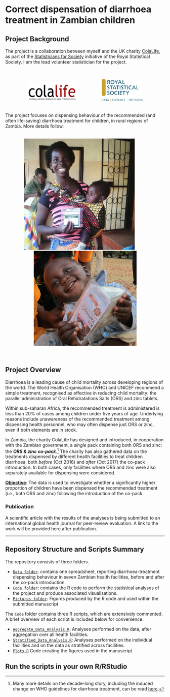 # Correct dispensation of diarrhoea treatment in Zambian children


## Project Background
The project is a collaboration between myself and the UK charity [ColaLife](https://www.colalife.org/), as part of the [Statisticians for Society](https://rss.org.uk/membership/volunteering-and-promoting/statisticians-for-society-initiative/) initiative of the Royal Statistical Society. I am the lead volunteer statistician for the project.

</br>
<p align="center">
<img src='Pictures/Logos/ColaLife_logo.jpg' width='160' height='60'> 
&emsp; &emsp; &emsp; &emsp;
<img src='Pictures/Logos/RSS_logo.png' width='130'>
</p>
</br>
The project focuses on dispensing behaviour of the recommended (and often life-saving) diarrhoea treatment for children, in rural regions of Zambia. More details follow.

</br>
</br>
<p align="center">
<img src='Pictures/Logos/Co-Pack.jpg' width='350'>
&emsp; &emsp;
<img src='Pictures/Logos/Kit_Yamoyo.jpg', width='325'>
</p>
</br>


## Project Overview

Diarrhoea is a leading cause of child mortality across developing regions of the world. 
The World Health Organisation (WHO) and UNICEF recommend a simple treatment, recognised as effective in reducing child mortality: 
the parallel administration of Oral Rehidratations Salts (ORS) and zinc tablets. 

Within sub-saharan Africa, the recommended treatment is administered is less than 20% of cases among children under five years of age. Underlying reasons include unawareness of the recommended treatment among dispensing health personnel, who may often dispense just ORS or zinc, even if both elements are in stock.

In Zambia, the charity ColaLife has designed and introduced, in cooperation with the Zambian government, a _single_ pack containing both ORS and zinc: the ***ORS & zinc co-pack***.[^1]
The charity has also gathered data on the treatments dispensed by different health facilities to treat children diarrhoea, both *before* (Oct 2016) and *after* (Oct 2017) the co-pack introduction. In both cases, only facilities where ORS and zinc were also separately available for dispensing were considered. 

<ins>**Objective**</ins>:
The data is used to investigate whether a significantly higher proportion of children have been dispensed the recommended treatment (_i.e._, both ORS and zinc) following the introduction of the co-pack.

### Publication
A scientific article with the results of the analyses is being submitted to an international global health journal for peer-review evaluation. A link to the work will be provided here after publication.

[^1]: Many more details on the decade-long story, including the induced change on WHO guidelines for diarrhoea treatment, can be read [here](https://www.colalife.org/2019/07/09/success-who-adds-co-packaged-ors-and-zinc-to-its-essential-medicines-for-children/). 

***

## Repository Structure and Scripts Summary
   The repository consists of three folders. 
   
   * [`Data folder`](https://github.com/dario-domi/Diarrhoea-Treatment-in-Zambia/tree/master/Data): contains one spreadsheet, reporting diarrhoea-treatment dispensing behaviour in seven Zambian health facilities, before and after the co-pack introduction.
   * [`Code folder`](https://github.com/dario-domi/Diarrhoea-Treatment-in-Zambia/tree/master/Code): contains the R code to perform the statistical analyses of the project and produce associated visualisations.
   * [`Pictures folder`](https://github.com/dario-domi/Diarrhoea-Treatment-in-Zambia/tree/master/Pictures): Figures produced by the R code and used within the submitted manuscript.

The `Code` folder contains three R scripts, which are extensively commented. A brief overview of each script is included below for convenience.  
* [`Aggregate_Data_Analysis.R`](https://github.com/dario-domi/Diarrhoea-Treatment-in-Zambia/blob/master/Code/Aggregate_Data_Analysis.R): Analyses performed on the data, after aggregation over all health facilities.   
* [`Stratified_Data_Analysis.R`](https://github.com/dario-domi/Diarrhoea-Treatment-in-Zambia/blob/master/Code/Stratified_Data_Analysis.R): Analyses performed on the individual facilities and on the data as stratified across facilities.   
* [`Plots.R`](https://github.com/dario-domi/Diarrhoea-Treatment-in-Zambia/blob/master/Code/Plots.R) Code creating the figures used in the manuscript.

## Run the scripts in your own R/RStudio
